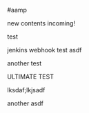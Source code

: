 #aamp

new contents incoming!

test

jenkins webhook test
asdf

another test


ULTIMATE TEST


lksdaf;lkjsadf


another asdf
